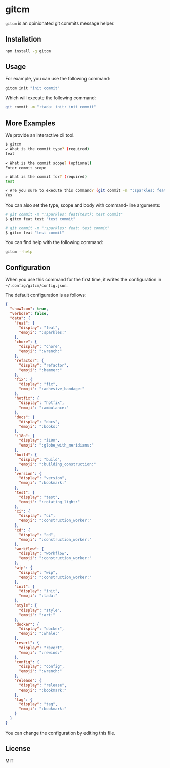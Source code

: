 # gitcm

`gitcm` is an opinionated git commits message helper.

## Installation

```bash
npm install -g gitcm
```

## Usage

For example, you can use the following command:

```bash
gitcm init "init commit"
```

Which will execute the following command:

```bash
git commit -m ":tada: init: init commit"
```

## More Examples

We provide an interactive cli tool.

```bash
$ gitcm
✔ What is the commit type? (required)
feat

✔ What is the commit scope? (optional)
Enter commit scope

✔ What is the commit for? (required)
test

✔ Are you sure to execute this command? (git commit -m ":sparkles: feat: test")
Yes
```

You can also set the type, scope and body with command-line arguments:

```bash
# git commit -m ":sparkles: feat(test): test commit"
$ gitcm feat test "test commit" 

# git commit -m ":sparkles: feat: test commit"
$ gitcm feat "test commit" 
```

You can find help with the following command:

```bash
gitcm --help
```

## Configuration

When you use this command for the first time, it writes the configuration in `~/.config/gitcm/config.json`.

The default configuration is as follows:

```json
{
  "showIcon": true,
  "verbose": false,
  "data": {
    "feat": {
      "display": "feat",
      "emoji": ":sparkles:"
    },
    "chore": {
      "display": "chore",
      "emoji": ":wrench:"
    },
    "refactor": {
      "display": "refactor",
      "emoji": ":hammer:"
    },
    "fix": {
      "display": "fix",
      "emoji": ":adhesive_bandage:"
    },
    "hotfix": {
      "display": "hotfix",
      "emoji": ":ambulance:"
    },
    "docs": {
      "display": "docs",
      "emoji": ":books:"
    },
    "i18n": {
      "display": "i18n",
      "emoji": ":globe_with_meridians:"
    },
    "build": {
      "display": "build",
      "emoji": ":building_construction:"
    },
    "version": {
      "display": "version",
      "emoji": ":bookmark:"
    },
    "test": {
      "display": "test",
      "emoji": ":rotating_light:"
    },
    "ci": {
      "display": "ci",
      "emoji": ":construction_worker:"
    },
    "cd": {
      "display": "cd",
      "emoji": ":construction_worker:"
    },
    "workflow": {
      "display": "workflow",
      "emoji": ":construction_worker:"
    },
    "wip": {
      "display": "wip",
      "emoji": ":construction_worker:"
    },
    "init": {
      "display": "init",
      "emoji": ":tada:"
    },
    "style": {
      "display": "style",
      "emoji": ":art:"
    },
    "docker": {
      "display": "docker",
      "emoji": ":whale:"
    },
    "revert": {
      "display": "revert",
      "emoji": ":rewind:"
    },
    "config": {
      "display": "config",
      "emoji": ":wrench:"
    },
    "release": {
      "display": "release",
      "emoji": ":bookmark:"
    },
    "tag": {
      "display": "tag",
      "emoji": ":bookmark:"
    }
  }
}
```

You can change the configuration by editing this file.

## License

MIT
